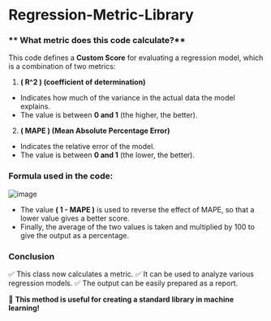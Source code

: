 # Regression-Metric-Library

### ** What metric does this code calculate?**
This code defines a **Custom Score** for evaluating a regression model, which is a combination of two metrics:

1. **\( R^2 \) (coefficient of determination)**
- Indicates how much of the variance in the actual data the model explains.
- The value is between **0 and 1** (the higher, the better).

2. **\( MAPE \) (Mean Absolute Percentage Error)**
- Indicates the relative error of the model.
- The value is between **0 and 1** (the lower, the better).

### **Formula used in the code:**

![image](https://github.com/user-attachments/assets/3d3297e6-1dce-4252-ae7c-8d4f2f2125e5)

- The value **\( 1 - MAPE \)** is used to reverse the effect of MAPE, so that a lower value gives a better score.
- Finally, the average of the two values ​​is taken and multiplied by 100 to give the output as a percentage.

### **Conclusion**
✅ This class now calculates a metric.
✅ It can be used to analyze various regression models.
✅ The output can be easily prepared as a report.

🚀 **This method is useful for creating a standard library in machine learning!**
